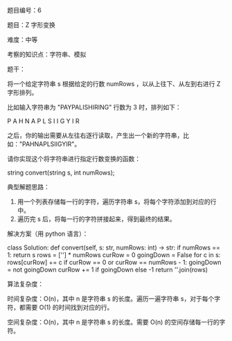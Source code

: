 题目编号：6

题目：Z 字形变换

难度：中等

考察的知识点：字符串、模拟

题干：

将一个给定字符串 s 根据给定的行数 numRows ，以从上往下、从左到右进行 Z 字形排列。

比如输入字符串为 "PAYPALISHIRING" 行数为 3 时，排列如下：

P   A   H   N
A P L S I I G
Y   I   R

之后，你的输出需要从左往右逐行读取，产生出一个新的字符串，比如："PAHNAPLSIIGYIR"。

请你实现这个将字符串进行指定行数变换的函数：

string convert(string s, int numRows);

典型解题思路：

1. 用一个列表存储每一行的字符，遍历字符串 s，将每个字符添加到对应的行中。
2. 遍历完 s 后，将每一行的字符拼接起来，得到最终的结果。

解决方案（用 python 语言）：

class Solution:
    def convert(self, s: str, numRows: int) -> str:
        if numRows == 1:
            return s
        rows = [''] * numRows
        curRow = 0
        goingDown = False
        for c in s:
            rows[curRow] += c
            if curRow == 0 or curRow == numRows - 1:
                goingDown = not goingDown
            curRow += 1 if goingDown else -1
        return ''.join(rows)

算法复杂度：

时间复杂度：O(n)，其中 n 是字符串 s 的长度。遍历一遍字符串 s，对于每个字符，都需要 O(1) 的时间找到对应的行。

空间复杂度：O(n)，其中 n 是字符串 s 的长度。需要 O(n) 的空间存储每一行的字符。